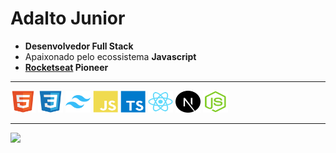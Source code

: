 <h1>Adalto Junior</h1>

<ul>
  <li><strong>Desenvolvedor Full Stack</strong></li>
  <li>Apaixonado pelo ecossistema <strong>Javascript</strong></li>
  <li><strong><a href='https://www.rocketseat.com.br/'>Rocketseat</a> Pioneer</strong></li>
</ul>

<hr />

<div>
  <img title="HTML5" alt="HTML5" height="35" width="40" src="https://raw.githubusercontent.com/devicons/devicon/master/icons/html5/html5-original.svg" />
  <img title="CSS3" alt="CSS3" height="35" width="40" src="https://raw.githubusercontent.com/devicons/devicon/master/icons/css3/css3-original.svg" />
  <img title="Tailwindcss" alt="Tailwindcss" height="35" width="40" src="https://raw.githubusercontent.com/devicons/devicon/master/icons/tailwindcss/tailwindcss-plain.svg" />
  <img title="Javascript" alt="Javascript" height="35" width="40" src="https://raw.githubusercontent.com/devicons/devicon/master/icons/javascript/javascript-plain.svg" />
  <img title="Typescript" alt="Typescript" height="35" width="40" src="https://raw.githubusercontent.com/devicons/devicon/master/icons/typescript/typescript-plain.svg" />
  <img title="ReactJS" alt="ReactJS" height="35" width="40" src="https://raw.githubusercontent.com/devicons/devicon/master/icons/react/react-original.svg" />
  <img title="NextJS" alt="NextJS" height="35" width="40" src="https://raw.githubusercontent.com/devicons/devicon/master/icons/nextjs/nextjs-original.svg" />
  <img title="NodeJS" alt="NodeJS" height="35" width="40" src="https://raw.githubusercontent.com/devicons/devicon/master/icons/nodejs/nodejs-plain.svg" />
</div>

<hr />

 <img height="180em" src="https://github-readme-stats.vercel.app/api/top-langs/?username=AdaltoJunior&layout=compact&langs_count=3&theme=onedark"/>
